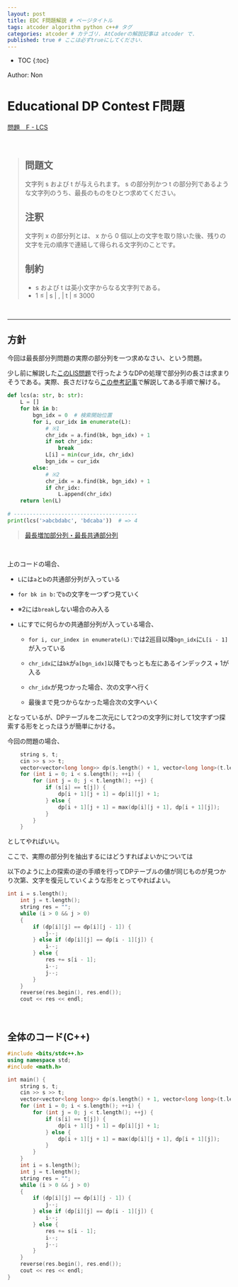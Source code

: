 ```yaml
---
layout: post
title: EDC F問題解説 # ページタイトル
tags: atcoder algorithm python c++# タグ
categories: atcoder # カテゴリ. AtCoderの解説記事は atcoder で.
published: true # ここは必ずtrueにしてください.
---
```



* TOC
{:toc}

Author: Non　<!-- 自分の名前 -->

<!-- ↓↓↓↓↓ 記事内容 ↓↓↓↓↓ -->

# Educational DP Contest F問題

<a href="https://atcoder.jp/contests/dp/tasks/dp_f" target="_blank">問題　F - LCS</a>

<br>

> ## 問題文
>
> 文字列 
s
 および 
t
 が与えられます。 
s
 の部分列かつ 
t
 の部分列であるような文字列のうち、最長のものをひとつ求めてください。
>
> ## 注釈
>
> 文字列 
x
 の部分列とは、
x
 から 
0
 個以上の文字を取り除いた後、残りの文字を元の順序で連結して得られる文字列のことです。
> 
> ## 制約
> - s
 および 
t
 は英小文字からなる文字列である。
> - 1
≤
|
s
|
,
|
t
|
≤
3000

<br>

---

## 方針

今回は最長部分列問題の実際の部分列を一つ求めなさい、という問題。

少し前に解説した[このLIS問題][LIS]で行ったようなDPの処理で部分列の長さは求まりそうである。実際、長さだけなら<a href="https://ikatakos.com/pot/programming_algorithm/dynamic_programming/longest_common_subsequence" target="_blank">この参考記事</a>で解説してある手順で解ける。

```python
def lcs(a: str, b: str):
    L = []
    for bk in b:
        bgn_idx = 0  # 検索開始位置
        for i, cur_idx in enumerate(L):
            # ※1
            chr_idx = a.find(bk, bgn_idx) + 1
            if not chr_idx:
                break
            L[i] = min(cur_idx, chr_idx)
            bgn_idx = cur_idx
        else:
            # ※2
            chr_idx = a.find(bk, bgn_idx) + 1
            if chr_idx:
                L.append(chr_idx)
    return len(L)
 
# ---------------------------------------
print(lcs('>abcbdabc', 'bdcaba'))  # => 4
```

> <a href="https://ikatakos.com/pot/programming_algorithm/dynamic_programming/longest_common_subsequence" target="_blank">最長増加部分列・最長共通部分列</a>

<br>

上のコードの場合、

- `L`には`a`と`b`の共通部分列が入っている

- `for bk in b:`で`b`の文字を一つずつ見ていく

- ※2には`break`しない場合のみ入る

- `L`にすでに何らかの共通部分列が入っている場合、

    - `for i, cur_index in enumerate(L):`では2巡目以降`bgn_idx`に`L[i - 1]`が入っている

    - `chr_idx`には`bk`が`a[bgn_idx]`以降でもっとも左にあるインデックス + 1が入る

    - `chr_idx`が見つかった場合、次の文字へ行く

    - 最後まで見つからなかった場合次の文字へいく

となっているが、DPテーブルを二次元にして2つの文字列に対して1文字ずつ探索する形をとったほうが簡単にかける。

今回の問題の場合、

```c++
    string s, t;
    cin >> s >> t;
    vector<vector<long long>> dp(s.length() + 1, vector<long long>(t.length() + 1, 0));
    for (int i = 0; i < s.length(); ++i) {
        for (int j = 0; j < t.length(); ++j) {
            if (s[i] == t[j]) {
                dp[i + 1][j + 1] = dp[i][j] + 1;
            } else {
                dp[i + 1][j + 1] = max(dp[i][j + 1], dp[i + 1][j]);
            }
        }
    }
```

としてやればいい。

ここで、実際の部分列を抽出するにはどうすればよいかについては

以下のように上の探索の逆の手順を行ってDPテーブルの値が同じものが見つかり次第、文字を復元していくような形をとってやればよい。

```c++
int i = s.length();
    int j = t.length();
    string res = "";
    while (i > 0 && j > 0)
    {
        if (dp[i][j] == dp[i][j - 1]) {
            j--;
        } else if (dp[i][j] == dp[i - 1][j]) {
            i--;
        } else {
            res += s[i - 1];
            i--;
            j--;
        }
    }
    reverse(res.begin(), res.end());
    cout << res << endl;
```

<br>

## 全体のコード(C++)

```c++
#include <bits/stdc++.h>
using namespace std;
#include <math.h>

int main() {
    string s, t;
    cin >> s >> t;
    vector<vector<long long>> dp(s.length() + 1, vector<long long>(t.length() + 1, 0));
    for (int i = 0; i < s.length(); ++i) {
        for (int j = 0; j < t.length(); ++j) {
            if (s[i] == t[j]) {
                dp[i + 1][j + 1] = dp[i][j] + 1;
            } else {
                dp[i + 1][j + 1] = max(dp[i][j + 1], dp[i + 1][j]);
            }
        }
    }
    int i = s.length();
    int j = t.length();
    string res = "";
    while (i > 0 && j > 0)
    {
        if (dp[i][j] == dp[i][j - 1]) {
            j--;
        } else if (dp[i][j] == dp[i - 1][j]) {
            i--;
        } else {
            res += s[i - 1];
            i--;
            j--;
        }
    }
    reverse(res.begin(), res.end());
    cout << res << endl;
}
```



[LIS]:{{"/aoj/LIS/"|prepend:site.url}}
